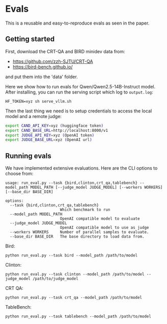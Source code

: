 # Evals

This is a reusable and easy-to-reproduce evals as seen in the paper.

## Getting started

First, download the CRT-QA and BIRD minidev data from:

- https://github.com/zzh-SJTU/CRT-QA
- https://bird-bench.github.io/

and put them into the 'data' folder.

Here we show how to run evals for Qwen/Qwen2.5-14B-Instruct model. After installing, you can run the serving script which log to `output.log`:

```
HF_TOKEN=xyz sh serve_vllm.sh
```

Then the last thing we need is to setup credentials to access the local model and a remote judge:

```bash
export CAND_API_KEY=xyz (huggingface token)
export CAND_BASE_URL=http://localhost:8000/v1
export JUDGE_API_KEY=xyz (OpenAI token)
export JUDGE_BASE_URL=xyz (OpenAI url)
```

## Running evals

We have implemented extensive evaluations. Here are the CLI options to choose from:

```
usage: run_eval.py --task {bird,clinton,crt_qa,tablebench} --model_path MODEL_PATH [--judge_model JUDGE_MODEL] [--workers WORKERS] [--base_dir BASE_DIR]

options:
  --task {bird,clinton,crt_qa,tablebench}
                        Which benchmark to run
  --model_path MODEL_PATH
                        OpenAI compatible model to evaluate
  --judge_model JUDGE_MODEL
                        OpenAI compatible model to use as judge
  --workers WORKERS     Number of parallel samples to evaluate.
  --base_dir BASE_DIR   The base directory to load data from.
```


Bird:

```
python run_eval.py --task bird --model_path /path/to/model
```

Clinton:

```
python run_eval.py --task clinton --model_path /path/to/model --judge_model /path/to/judge_model
```

CRT QA:

```
python run_eval.py --task crt_qa --model_path /path/to/model
```

TableBench:

```
python run_eval.py --task tablebench --model_path /path/to/model
```
